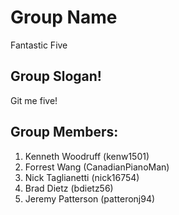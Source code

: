 # Group Name
Fantastic Five

## Group Slogan!
Git me five!

## Group Members:
1. Kenneth Woodruff (kenw1501)
2. Forrest Wang (CanadianPianoMan)
3. Nick Taglianetti (nick16754)
4. Brad Dietz (bdietz56)
5. Jeremy Patterson (patteronj94)
